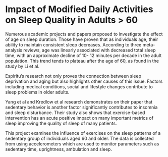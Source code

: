 # Impact of Modified Daily Activities on Sleep Quality in Adults > 60 

Numerous academic projects and papers proposed to investigate the effect of age on sleep duration. Those have proven that as individuals age, their ability to maintain consistent sleep decreases. According to three meta-analysis reviews, age was linearly associated with decreased total sleep time, with an approximate decline of 10- 12 minutes per decade in the adult population. This trend tends to plateau after the age of 60, as found in the study by Li et al.  

Espiritu’s research not only proves the connection between sleep deprivation and aging but also highlights other causes of this issue. Factors including medical conditions, social and lifestyle changes contribute to sleep problems in older adults. 

Yang et al and Kredlow et al research demonstrates on their paper that sedentary behavior is another factor significantly contributes to insomnia and sleep disturbance. Their study also shows that exercise-based intervention has an acute positive impact on many important metrics of sleep improving the quality of sleep of many patients. 

This project examines the influence of exercises on the sleep patterns of a sedentary group of individuals aged 60 and older. The data is collected from using accelerometers which are used to monitor parameters such as sedentary time, uprightness, ambulation and sleep.  

